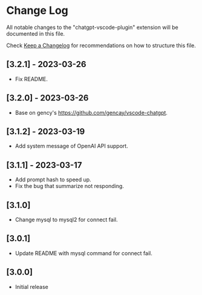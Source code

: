 # Change Log

All notable changes to the "chatgpt-vscode-plugin" extension will be documented in this file.

Check [Keep a Changelog](http://keepachangelog.com/) for recommendations on how to structure this file.

## [3.2.1] - 2023-03-26

- Fix README.

## [3.2.0] - 2023-03-26

- Base on gency's https://github.com/gencay/vscode-chatgpt.

## [3.1.2] - 2023-03-19

- Add system message of OpenAI API support.

## [3.1.1] - 2023-03-17

- Add prompt hash to speed up.
- Fix the bug that summarize not responding. 

## [3.1.0]

- Change mysql to mysql2 for connect fail.
  
## [3.0.1]

- Update README with mysql command for connect fail.

## [3.0.0]

- Initial release